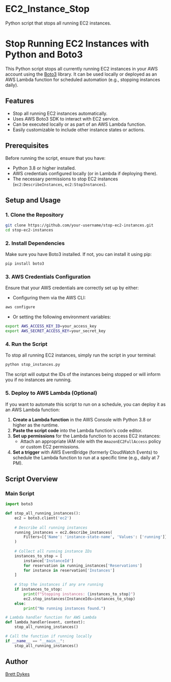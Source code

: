 # EC2_Instance_Stop
Python script that stops all running EC2 instances.


# Stop Running EC2 Instances with Python and Boto3

This Python script stops all currently running EC2 instances in your AWS account using the [Boto3](https://boto3.amazonaws.com/v1/documentation/api/latest/index.html) library. It can be used locally or deployed as an AWS Lambda function for scheduled automation (e.g., stopping instances daily).

## Features

- Stop all running EC2 instances automatically.
- Uses AWS Boto3 SDK to interact with EC2 service.
- Can be executed locally or as part of an AWS Lambda function.
- Easily customizable to include other instance states or actions.

## Prerequisites

Before running the script, ensure that you have:

- Python 3.8 or higher installed.
- AWS credentials configured locally (or in Lambda if deploying there).
- The necessary permissions to stop EC2 instances (`ec2:DescribeInstances`, `ec2:StopInstances`).

## Setup and Usage

### 1. Clone the Repository

```bash
git clone https://github.com/your-username/stop-ec2-instances.git
cd stop-ec2-instances
```

### 2. Install Dependencies

Make sure you have Boto3 installed. If not, you can install it using pip:

```bash
pip install boto3
```

### 3. AWS Credentials Configuration

Ensure that your AWS credentials are correctly set up by either:
- Configuring them via the AWS CLI:

```bash
aws configure
```

- Or setting the following environment variables:

```bash
export AWS_ACCESS_KEY_ID=your_access_key
export AWS_SECRET_ACCESS_KEY=your_secret_key
```

### 4. Run the Script

To stop all running EC2 instances, simply run the script in your terminal:

```bash
python stop_instances.py
```

The script will output the IDs of the instances being stopped or will inform you if no instances are running.

### 5. Deploy to AWS Lambda (Optional)

If you want to automate this script to run on a schedule, you can deploy it as an AWS Lambda function:

1. **Create a Lambda function** in the AWS Console with Python 3.8 or higher as the runtime.
2. **Paste the script code** into the Lambda function's code editor.
3. **Set up permissions** for the Lambda function to access EC2 instances:
   - Attach an appropriate IAM role with the `AmazonEC2FullAccess` policy or custom EC2 permissions.
4. **Set a trigger** with AWS EventBridge (formerly CloudWatch Events) to schedule the Lambda function to run at a specific time (e.g., daily at 7 PM).

## Script Overview

### Main Script

```python
import boto3

def stop_all_running_instances():
    ec2 = boto3.client('ec2')
    
    # Describe all running instances
    running_instances = ec2.describe_instances(
        Filters=[{'Name': 'instance-state-name', 'Values': ['running']}]
    )
    
    # Collect all running instance IDs
    instances_to_stop = [
        instance['InstanceId']
        for reservation in running_instances['Reservations']
        for instance in reservation['Instances']
    ]
    
    # Stop the instances if any are running
    if instances_to_stop:
        print(f"Stopping instances: {instances_to_stop}")
        ec2.stop_instances(InstanceIds=instances_to_stop)
    else:
        print("No running instances found.")

# Lambda handler function for AWS Lambda
def lambda_handler(event, context):
    stop_all_running_instances()

# Call the function if running locally
if __name__ == "__main__":
    stop_all_running_instances()
```



## Author

[Brett Dykes](https://github.com/Brettidykes)
